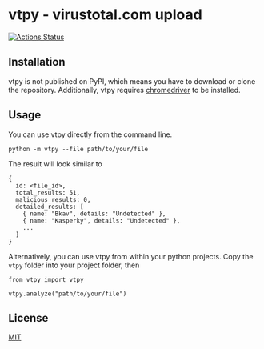 # vtpy - virustotal.com upload
[![Actions Status](https://github.com/johannesstricker/vtpy/workflows/vtpy/badge.svg)](https://github.com/johannesstricker/vtpy/actions)

## Installation
vtpy is not published on PyPI, which means you have to download or clone the repository. Additionally,
vtpy requires [chromedriver](https://sites.google.com/a/chromium.org/chromedriver/) to be installed.

## Usage
You can use vtpy directly from the command line.
```
python -m vtpy --file path/to/your/file
```
The result will look similar to
```
{
  id: <file_id>,
  total_results: 51,
  malicious_results: 0,
  detailed_results: [
    { name: "Bkav", details: "Undetected" },
    { name: "Kasperky", details: "Undetected" },
    ...
  ]
}
```

Alternatively, you can use vtpy from within your python projects. Copy the `vtpy` folder into your
project folder, then
```
from vtpy import vtpy

vtpy.analyze("path/to/your/file")
```

## License
[MIT](https://github.com/johannesstricker/vtpy/blob/master/LICENSE)